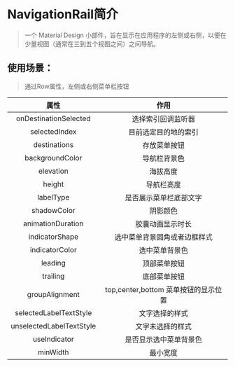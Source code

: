 # NavigationRail简介

> 一个 Material Design 小部件，旨在显示在应用程序的左侧或右侧，以便在少量视图（通常在三到五个视图之间）之间导航。

## 使用场景：

> 通过Row属性，左侧或右侧菜单栏按钮

|        属性         |             作用              |
|:-----------------:|:---------------------------:|
|    onDestinationSelected     |          选择索引回调监听器          |
|    selectedIndex     |         目前选定目的地的索引          |
|     destinations     |           存放菜单按钮            |
| backgroundColor |           导航栏背景色            |
|   elevation   |            海拔高度             |
|     height     |            导航栏高度            |
|    labelType    |         是否展示菜单栏底部文字         |
|   shadowColor    |            阴影颜色             |
|    animationDuration    |          胶囊动画显示时长           |
|indicatorShape|       选中菜单背景圆角或者边框样式        |
|indicatorColor|           选中菜单背景色           |
|leading|           顶部菜单按钮            |
|trailing|           底部菜单按钮            |
|groupAlignment| top,center,bottom 菜单按钮的显示位置 |
|selectedLabelTextStyle|           文字选择的样式           |
|unselectedLabelTextStyle|          文字未选择的样式           |
|useIndicator|         是否显示选中菜单背景色         |
|minWidth|            最小宽度             |